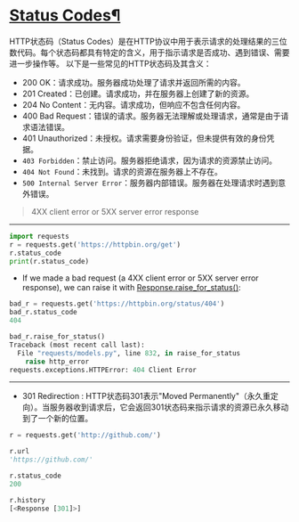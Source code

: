 # [Status Codes¶](https://github.com/dululu/notes/issues/34)

HTTP状态码（Status Codes）是在HTTP协议中用于表示请求的处理结果的三位数代码。每个状态码都具有特定的含义，用于指示请求是否成功、遇到错误、需要进一步操作等。
以下是一些常见的HTTP状态码及其含义：
- 200 OK：请求成功。服务器成功处理了请求并返回所需的内容。
- 201 Created：已创建。请求成功，并在服务器上创建了新的资源。
- 204 No Content：无内容。请求成功，但响应不包含任何内容。
- 400 Bad Request：错误的请求。服务器无法理解或处理请求，通常是由于请求语法错误。
- 401 Unauthorized：未授权。请求需要身份验证，但未提供有效的身份凭据。
- `403 Forbidden`：禁止访问。服务器拒绝请求，因为请求的资源禁止访问。
- `404 Not Found`：未找到。请求的资源在服务器上不存在。
- `500 Internal Server Error`：服务器内部错误。服务器在处理请求时遇到意外错误。
>4XX client error or 5XX server error response
---
```python
import requests
r = requests.get('https://httpbin.org/get')
r.status_code
print(r.status_code)
```
- If we made a bad request (a 4XX client error or 5XX server error response), we can raise it with [Response.raise_for_status()](https://requests.readthedocs.io/en/latest/api/#requests.Response.raise_for_status):
```python
bad_r = requests.get('https://httpbin.org/status/404')
bad_r.status_code
404

bad_r.raise_for_status()
Traceback (most recent call last):
  File "requests/models.py", line 832, in raise_for_status
    raise http_error
requests.exceptions.HTTPError: 404 Client Error
```

---

- 301 Redirection : HTTP状态码301表示"Moved Permanently"（永久重定向）。当服务器收到请求后，它会返回301状态码来指示请求的资源已永久移动到了一个新的位置。
```python
r = requests.get('http://github.com/')

r.url
'https://github.com/'

r.status_code
200

r.history
[<Response [301]>]
```